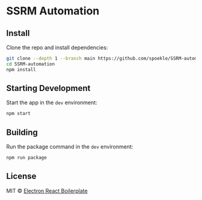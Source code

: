# SSRM Automation

## Install

Clone the repo and install dependencies:

```bash
git clone --depth 1 --branch main https://github.com/spoekle/SSRM-automation.git
cd SSRM-automation
npm install
```

## Starting Development

Start the app in the `dev` environment:

```bash
npm start
```

## Building

Run the package command in the `dev` environment:

```bash
npm run package
```


## License

MIT © [Electron React Boilerplate](https://github.com/electron-react-boilerplate)
